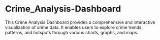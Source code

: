 # Crime_Analysis-Dashboard
This Crime Analysis Dashboard provides a comprehensive and interactive visualization of crime data. It enables users to explore crime trends, patterns, and hotspots through various charts, graphs, and maps.
